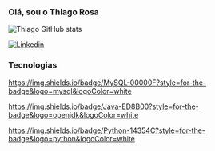 ### Olá, sou o Thiago Rosa ###


![Thiago GitHub stats](https://github-readme-stats.vercel.app/api?username=ThiagoRosa21&show_icons=true&theme=dark)

[![Linkedin](https://img.shields.io/badge/LinkedIn-0077B5?style=for-the-badge&logo=linkedin&logoColor=white)](https://www.linkedin.com/in/thiago-rosa-b53b1526b/)


### Tecnologias ###

https://img.shields.io/badge/MySQL-00000F?style=for-the-badge&logo=mysql&logoColor=white

https://img.shields.io/badge/Java-ED8B00?style=for-the-badge&logo=openjdk&logoColor=white

https://img.shields.io/badge/Python-14354C?style=for-the-badge&logo=python&logoColor=white
